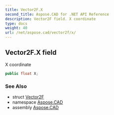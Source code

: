 ```yaml
---
title: Vector2F.X
second_title: Aspose.CAD for .NET API Reference
description: Vector2F field. X coordinate
type: docs
weight: 40
url: /net/aspose.cad/vector2f/x/
---
```

## Vector2F.X field

X coordinate

```csharp
public float X;
```

### See Also

* struct [Vector2F](../)
* namespace [Aspose.CAD](../../vector2f/)
* assembly [Aspose.CAD](../../../)


